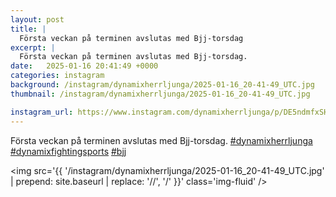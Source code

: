 ```yaml
---
layout: post
title: |
  Första veckan på terminen avslutas med Bjj-torsdag
excerpt: |
  Första veckan på terminen avslutas med Bjj-torsdag.   
date:   2025-01-16 20:41:49 +0000
categories: instagram
background: /instagram/dynamixherrljunga/2025-01-16_20-41-49_UTC.jpg
thumbnail: /instagram/dynamixherrljunga/2025-01-16_20-41-49_UTC.jpg

instagram_url: https://www.instagram.com/dynamixherrljunga/p/DE5ndmfxSHh
---
```

Första veckan på terminen avslutas med Bjj-torsdag. [#dynamixherrljunga](https://www.instagram.com/explore/tags/dynamixherrljunga/) [#dynamixfightingsports](https://www.instagram.com/explore/tags/dynamixfightingsports/) [#bjj](https://www.instagram.com/explore/tags/bjj/)



<img src='{{ '/instagram/dynamixherrljunga/2025-01-16_20-41-49_UTC.jpg' | prepend: site.baseurl | replace: '//', '/' }}' class='img-fluid' />
